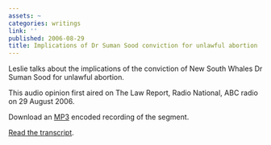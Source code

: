 ```yaml
---
assets: ~
categories: writings
link: ''
published: 2006-08-29
title: Implications of Dr Suman Sood conviction for unlawful abortion
---
```

Leslie talks about the implications of the conviction of New South
Whales Dr Suman Sood for unlawful abortion.

This audio opinion first aired on The Law Report, Radio National, ABC
radio on 29 August 2006.

Download an [MP3](./lrt_20060829.mp3) encoded recording of the segment.

[Read the
transcript](http://abc.com.au/rn/lawreport/stories/2006/1724391.htm).